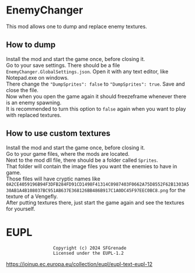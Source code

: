 # EnemyChanger

This mod allows one to dump and replace enemy textures.

## How to dump

Install the mod and start the game once, before closing it.  
Go to your save settings. There should be a file `EnemyChanger.GlobalSettings.json`. Open it with any text editor, like Notepad.exe on windows.  
There change the `"DumpSprites": false` to `"DumpSprites": true`. Save and close the file.  
Now when you open the game again it should freezeframe whenever there is an enemy spawning.  
It is recommended to turn this option to `false` again when you want to play with replaced textures.

## How to use custom textures

Install the mod and start the game once, before closing it.  
Go to your game files, where the mods are located.  
Next to the mod dll file, there should be a folder called `Sprites`.  
That folder will contain the image files you want the enemies to have in game.  
Those files will have cryptic names like `0A2CE4059196B94F3DFB284FD91CD1498F41314C0987403F0662A75D8552F62B1303A530AB1A4B108037BC951AB637E368126BB486B917C1A0DC45F97EEC0BC8.png` for the texture of a Vengefly.  
After putting textures there, just start the game again and see the textures for yourself.

# EUPL
                      Copyright (c) 2024 SFGrenade
                      Licensed under the EUPL-1.2
https://joinup.ec.europa.eu/collection/eupl/eupl-text-eupl-12
